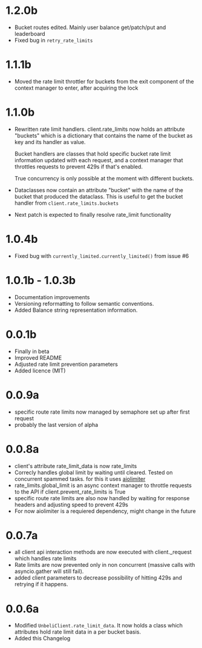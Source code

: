 # 1.2.0b
- Bucket routes edited. Mainly user balance get/patch/put and leaderboard
- Fixed bug in `retry_rate_limits`

# 1.1.1b
- Moved the rate limit throttler for buckets from the exit component of the context manager to enter, after acquiring the lock 

# 1.1.0b
- Rewritten rate limit handlers. client.rate_limits now holds an attribute "buckets" which is a dictionary
  that contains the name of the bucket as key and its handler as value. 
  
  Bucket handlers are classes that hold specific bucket rate limit information updated with each request, and a context manager that throttles requests to prevent 429s if that's enabled.
  
  True concurrency is only possible at the moment with different buckets.
- Dataclasses now contain an attribute "bucket" with the name of the bucket that produced the dataclass.
  This is useful to get the bucket handler from `client.rate_limits.buckets`
- Next patch is expected to finally resolve rate_limit functionality

# 1.0.4b
- Fixed bug with `currently_limited.currently_limited()` from issue #6 

# 1.0.1b - 1.0.3b 
- Documentation improvements
- Versioning reformatting to follow semantic conventions.
- Added Balance string representation information.

# 0.0.1b
- Finally in beta
- Improved README
- Adjusted rate limit prevention parameters
- Added licence (MIT)

# 0.0.9a
- specific route rate limits now managed by semaphore set up after first request
- probably the last version of alpha

# 0.0.8a
- client's attribute rate_limit_data is now rate_limits
- Correcly handles global limit by waiting until cleared. Tested on concurrent spammed tasks. for this it uses [aiolimiter](https://github.com/mjpieters/aiolimiter) 
- rate_limits.global_limit is an async context manager to throttle requests to the API if client.prevent_rate_limits is True
- specific route rate limits are also now handled by waiting for response headers and adjusting speed to prevent 429s
- For now aiolimiter is a requiered dependency, might change in the future

# 0.0.7a
- all client api interaction methods are now executed with client._request which handles rate limits
- Rate limits are now prevented only in non concurrent (massive calls with asyncio.gather will still fail).
- added client parameters to decrease possibility of hitting 429s and retrying if it happens.

# 0.0.6a
- Modified `UnbeliClient.rate_limit_data`. 
  It now holds a class which attributes hold rate limit data in a per bucket basis.
- Added this Changelog
